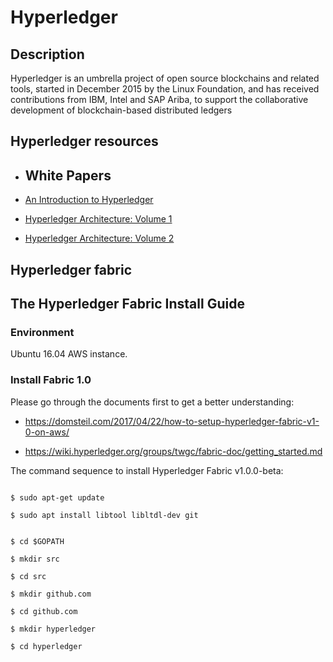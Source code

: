 # Hyperledger

## Description

Hyperledger is an umbrella project of open source blockchains and related tools, started in December 2015 by the Linux Foundation, and has received contributions from IBM, Intel and SAP Ariba, to support the collaborative development of blockchain-based distributed ledgers

## Hyperledger resources

- ## White Papers

- [An Introduction to Hyperledger](https://www.hyperledger.org/wp-content/uploads/2018/08/HL_Whitepaper_IntroductiontoHyperledger.pdf)

- [Hyperledger Architecture: Volume 1](https://www.hyperledger.org/wp-content/uploads/2017/08/Hyperledger_Arch_WG_Paper_1_Consensus.pdf)

- [Hyperledger Architecture: Volume 2](https://www.hyperledger.org/wp-content/uploads/2018/04/Hyperledger_Arch_WG_Paper_2_SmartContracts.pdf)

## Hyperledger fabric

## The Hyperledger Fabric Install Guide

### Environment

Ubuntu 16.04 AWS instance.

### Install Fabric 1.0

Please go through the documents first to get a better understanding:

- https://domsteil.com/2017/04/22/how-to-setup-hyperledger-fabric-v1-0-on-aws/

- https://wiki.hyperledger.org/groups/twgc/fabric-doc/getting_started.md

The command sequence to install Hyperledger Fabric v1.0.0-beta:

```

$ sudo apt-get update

$ sudo apt install libtool libltdl-dev git

```

```

$ cd $GOPATH

$ mkdir src

$ cd src

$ mkdir github.com

$ cd github.com

$ mkdir hyperledger

$ cd hyperledger

